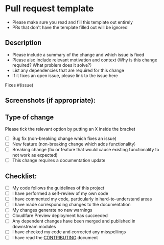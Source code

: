 # Pull request template

- Please make sure you read and fill this template out entirely
- PRs that don't have the template filled out will be ignored

## Description

- Please include a summary of the change and which issue is fixed
- Please also include relevant motivation and context (Why is this change required? What problem does it solve?)
- List any dependencies that are required for this change
- If it fixes an open issue, please link to the issue here

Fixes #(issue)

## Screenshots (if appropriate):

## Type of change

Please tick the relevant option by putting an X inside the bracket

- [ ] Bug fix (non-breaking change which fixes an issue)
- [ ] New feature (non-breaking change which adds functionality)
- [ ] Breaking change (fix or feature that would cause existing functionality to not work as expected)
- [ ] This change requires a documentation update

## Checklist:

- [ ] My code follows the guidelines of this project
- [ ] I have performed a self-review of my own code
- [ ] I have commented my code, particularly in hard-to-understand areas
- [ ] I have made corresponding changes to the documentation
- [ ] My changes generate no new warnings
- [ ] Cloudlfare Preview deployment has succeeded
- [ ] Any dependent changes have been merged and published in downstream modules
- [ ] I have checked my code and corrected any misspellings
- [ ] I have read the [CONTRIBUTING](../CONTRIBUTING.md) document
